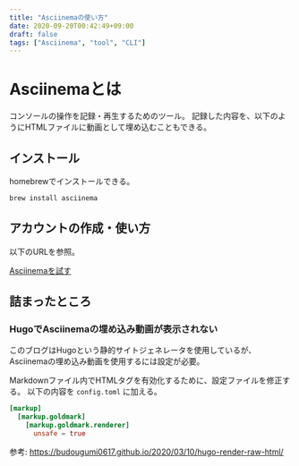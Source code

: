 ```yaml
---
title: "Asciinemaの使い方"
date: 2020-09-20T00:42:49+09:00
draft: false
tags: ["Asciinema", "tool", "CLI"]
---
```


# Asciinemaとは

コンソールの操作を記録・再生するためのツール。
記録した内容を、以下のようにHTMLファイルに動画として埋め込むこともできる。

<script id="asciicast-IA8RYSDRRmJ8MksKYIuwERiyv" src="https://asciinema.org/a/IA8RYSDRRmJ8MksKYIuwERiyv.js" async></script>

## インストール

homebrewでインストールできる。

```sh
brew install asciinema
```

## アカウントの作成・使い方

以下のURLを参照。

[Asciinemaを試す](https://qiita.com/sotoiwa/items/aefee55d76c0b6b4ed0c)

## 詰まったところ

### HugoでAsciinemaの埋め込み動画が表示されない

このブログはHugoという静的サイトジェネレータを使用しているが、Asciinemaの埋め込み動画を使用するには設定が必要。

Markdownファイル内でHTMLタグを有効化するために、設定ファイルを修正する。
以下の内容を `config.toml` に加える。

```toml
[markup]
  [markup.goldmark]
    [markup.goldmark.renderer]
      unsafe = true
```

参考: https://budougumi0617.github.io/2020/03/10/hugo-render-raw-html/
